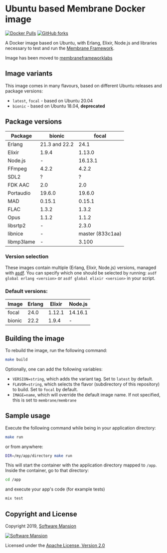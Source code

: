 # Ubuntu based Membrane Docker image

[![Docker Pulls](https://img.shields.io/docker/pulls/membraneframeworklabs/docker_membrane)][membraneframeworklabs]
[![GitHub forks](https://img.shields.io/github/forks/membraneframework/docker-membrane?style=social)][github]

A Docker image based on Ubuntu, with Erlang, Elixir, Node.js and libraries necessary to test and run the [Membrane Framework].

Image has been moved to [membraneframeworklabs]

## Image variants

This image comes in many flavours, based on different Ubuntu releases and package versions:

- `latest`, `focal` - based on Ubuntu 20.04
- `bionic` - based on Ubuntu 18.04, **deprecated**

## Package versions

| Package    | bionic        | focal            |
| ---------- | ------------- | ---------------- |
| Erlang     | 21.3 and 22.2 | 24.1             |
| Elixir     | 1.9.4         | 1.13.0           |
| Node.js    | -             | 16.13.1          |
| FFmpeg     | 4.2.2         | 4.2.2            |
| SDL2       | ?             | ?                |
| FDK AAC    | 2.0           | 2.0              |
| Portaudio  | 19.6.0        | 19.6.0           |
| MAD        | 0.15.1        | 0.15.1           |
| FLAC       | 1.3.2         | 1.3.2            |
| Opus       | 1.1.2         | 1.1.2            |
| libsrtp2   | -             | 2.3.0            |
| libnice    | -             | master (833c1aa) |
| libmp3lame | -             | 3.100            |

### Version selection

These images contain multiple (Erlang, Elixir, Node.js) versions, managed with [asdf]. You can specify which one should be selected by running: `asdf global erlang <version>` or `asdf global elixir <version>` in your script.

### Default versions:

| Image  | Erlang | Elixir | Node.js |
| ------ | ------ | ------ | ------- |
| focal  | 24.0   | 1.12.1 | 14.16.1 |
| bionic | 22.2   | 1.9.4  | -       |

## Building the image

To rebuild the image, run the following command:

```sh
make build
```

Optionally, one can add the following variables:
* `VERSION=string`, which adds the variant tag. Set to `latest` by default.
* `FLAVOR=string`, which selects the flavor (subdirectory of this repository) to build. Set to `focal` by default.
* `IMAGE=name`, which will override the default image name. If not specified, this is set to `membrane/membrane`

## Sample usage

Execute the following command while being in your application directory:

```sh
make run
```

or from anywhere:

```sh
DIR=/my/app/directory make run
```

This will start the container with the application directory mapped to `/app`. Inside the container, go to that directory:

```sh
cd /app
```

and execute your app's code (for example tests)
```sh
mix test
```

## Copyright and License

Copyright 2019, [Software Mansion]

[![Software Mansion](https://logo.swmansion.com/logo?color=white&variant=desktop&width=200&tag=membrane-github)][Software Mansion]

Licensed under the [Apache License, Version 2.0](LICENSE)

[Software Mansion]: https://swmansion.com/?utm_source=git&utm_medium=readme&utm_campaign=docker-membrane
[Membrane Framework]: https://membraneframework.org
[asdf]: https://asdf-vm.com/
[github]: https://github.com/membraneframework/docker-membrane
[membraneframeworklabs]: https://hub.docker.com/r/membraneframeworklabs/docker_membrane
